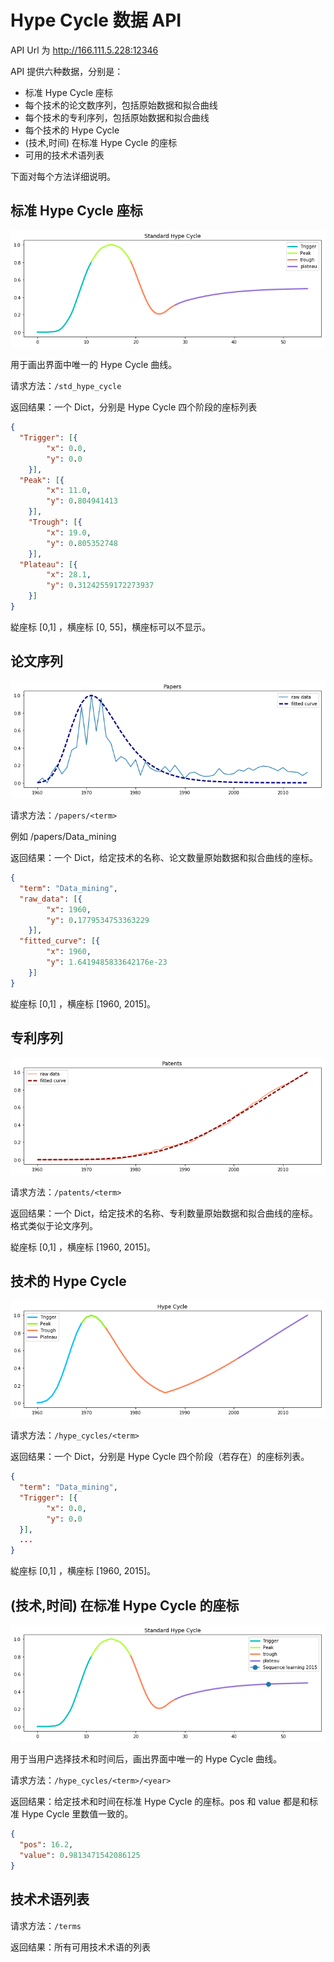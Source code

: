 # Hype Cycle 数据 API

API Url 为 http://166.111.5.228:12346

API 提供六种数据，分别是：

- 标准 Hype Cycle 座标
- 每个技术的论文数序列，包括原始数据和拟合曲线
- 每个技术的专利序列，包括原始数据和拟合曲线
- 每个技术的 Hype Cycle
- (技术,时间) 在标准 Hype Cycle 的座标
- 可用的技术术语列表

下面对每个方法详细说明。



## 标准 Hype Cycle 座标

![std_hype_cycle](./images/std_hype_cycle.png)

用于画出界面中唯一的 Hype Cycle 曲线。

请求方法：`/std_hype_cycle`

返回结果：一个 Dict，分别是 Hype Cycle 四个阶段的座标列表

```json
{
  "Trigger": [{
		"x": 0.0, 
		"y": 0.0
	}],
  "Peak": [{
		"x": 11.0, 
		"y": 0.804941413
	}],
	"Trough": [{
		"x": 19.0, 
		"y": 0.805352748
	}],
  "Plateau": [{
		"x": 28.1, 
		"y": 0.31242559172273937
	}]
}
```

緃座标 [0,1] ，横座标 [0, 55]，横座标可以不显示。



## 论文序列

![papers](./images/papers.png)

请求方法：`/papers/<term>`

例如 /papers/Data_mining

返回结果：一个 Dict，给定技术的名称、论文数量原始数据和拟合曲线的座标。

```json
{
  "term": "Data_mining",
  "raw_data": [{
		"x": 1960, 
		"y": 0.1779534753363229
	}], 
  "fitted_curve": [{
		"x": 1960, 
		"y": 1.6419485833642176e-23
	}]
}
```

緃座标 [0,1] ，横座标 [1960, 2015]。



## 专利序列

![patents](./images/patents.png)

请求方法：`/patents/<term>`

返回结果：一个 Dict，给定技术的名称、专利数量原始数据和拟合曲线的座标。格式类似于论文序列。

緃座标 [0,1] ，横座标 [1960, 2015]。



## 技术的 Hype Cycle

![hype_cycle](./images/hype_cycle.png)

请求方法：`/hype_cycles/<term>`

返回结果：一个 Dict，分别是 Hype Cycle 四个阶段（若存在）的座标列表。

```json
{
  "term": "Data_mining",
  "Trigger": [{
		"x": 0.0, 
		"y": 0.0
  }],
  ...
}
```

緃座标 [0,1] ，横座标 [1960, 2015]。



## (技术,时间) 在标准 Hype Cycle 的座标

![position](./images/position.png)

用于当用户选择技术和时间后，画出界面中唯一的 Hype Cycle 曲线。

请求方法：`/hype_cycles/<term>/<year>`

返回结果：给定技术和时间在标准 Hype Cycle 的座标。pos 和 value 都是和标准 Hype Cycle 里数值一致的。

```json
{
  "pos": 16.2, 
  "value": 0.9813471542086125
}
```



## 技术术语列表

请求方法：`/terms`

返回结果：所有可用技术术语的列表
